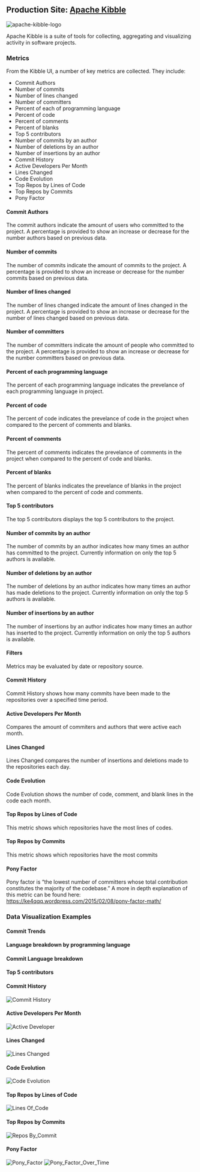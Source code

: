 ## Production Site: [Apache Kibble](https://kibble.apache.org/)

![apache-kibble-logo](https://github.com/apache/kibble/blob/master/ui/images/kibble-logo.png)


Apache Kibble is a suite of tools for collecting, aggregating and visualizing activity in software projects. 

### Metrics

From the Kibble UI, a number of key metrics are collected. They include:
* Commit Authors
* Number of commits
* Number of lines changed
* Number of committers 
* Percent of each of programming language
* Percent of code
* Percent of comments
* Percent of blanks
* Top 5 contributors
* Number of commits by an author
* Number of deletions by an author
* Number of insertions by an author
* Commit History
* Active Developers Per Month
* Lines Changed
* Code Evolution
* Top Repos by Lines of Code
* Top Repos by Commits
* Pony Factor

#### Commit Authors
The commit authors indicate the amount of users who committed to the project. A percentage is provided to show an increase or decrease for the number authors based on previous data. 

#### Number of commits
The number of commits indicate the amount of commits to the project. A percentage is provided to show an increase or decrease for the number commits based on previous data. 

#### Number of lines changed
The number of lines changed indicate the amount of lines changed in the project. A percentage is provided to show an increase or decrease for the number of lines changed based on previous data. 

#### Number of committers 
The number of committers indicate the amount of people who committed to the project. A percentage is provided to show an increase or decrease for the number committers based on previous data. 

#### Percent of each programming language
The percent of each programming language indicates the prevelance of each programming language in project. 

#### Percent of code
The percent of code indicates the prevelance of code in the project when compared to the percent of comments and blanks. 

#### Percent of comments
The percent of comments indicates the prevelance of comments in the project when compared to the percent of code and blanks. 

#### Percent of blanks
The percent of blanks indicates the prevelance of blanks in the project when compared to the percent of code and comments. 

#### Top 5 contributors
The top 5 contributors displays the top 5 contributors to the project. 

#### Number of commits by an author
The number of commits by an author indicates how many times an author has committed to the project. Currently information on only the top 5 authors is available. 

#### Number of deletions by an author
The number of deletions by an author indicates how many times an author has made deletions to the project. Currently information on only the top 5 authors is available. 

#### Number of insertions by an author
The number of insertions by an author indicates how many times an author has inserted to the project. Currently information on only the top 5 authors is available. 

#### Filters
Metrics may be evaluated by date or repository source. 


#### Commit History
Commit History shows how many commits have been made to the repositories over a specified time period.

#### Active Developers Per Month
Compares the amount of commiters and authors that were active each month.

#### Lines Changed
Lines Changed compares the number of insertions and deletions made to the repositories each day.

#### Code Evolution
Code Evolution shows the number of code, comment, and blank lines in the code each month.

#### Top Repos by Lines of Code
This metric shows which repositories have the most lines of codes.

#### Top Repos by Commits
This metric shows which repositories have the most commits

#### Pony Factor
Pony factor is “the lowest number of committers whose total contribution constitutes the majority of the codebase.” 
A more in depth explanation of this metric can be found here: https://ke4qqq.wordpress.com/2015/02/08/pony-factor-math/



### Data Visualization Examples
#### Commit Trends

#### Language breakdown by programming language

#### Commit Language breakdown 

#### Top 5 contributors

#### Commit History
![Commit History](images/kibble-commit-history.png)
#### Active Developers Per Month
![Active Developer](images/kibble-active-per-month.png)
#### Lines Changed
![Lines Changed](images/kibble-lines-changed.png)
#### Code Evolution
![Code Evolution](images/kibble-code-evolution.png)
#### Top Repos by Lines of Code
![Lines Of_Code](images/kibble-lines-of-code.png)
#### Top Repos by Commits
![Repos By_Commit](images/kibble-repos-by-commit.png)
#### Pony Factor
![Pony_Factor](images/kibble-pony-factors.png)
![Pony_Factor_Over_Time](images/kibble-pony-over-time.png)
